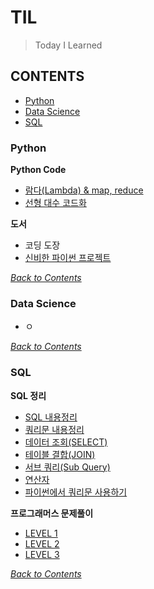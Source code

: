 # TIL
> Today I Learned

## CONTENTS
- [Python](#python)
- [Data Science](#data-science)
- [SQL](#sql)

### Python
**Python Code**
- [람다(Lambda) & map, reduce](./Python/PythonCode/%EB%9E%8C%EB%8B%A4(Lambda).md)
- [선형 대수 코드화](./Python/PythonCode/Linear%20algebra%20Codes.md)

**도서**
- 코딩 도장
- [신비한 파이썬 프로젝트](./Python/도서/%EC%8B%A0%EB%B9%84%ED%95%9C%20%ED%8C%8C%EC%9D%B4%EC%8D%AC%20%ED%94%84%EB%A1%9C%EC%A0%9D%ED%8A%B8/%EC%8B%A0%EB%B9%84%ED%95%9C%20%ED%8C%8C%EC%9D%B4%EC%8D%AC%20%ED%94%84%EB%A1%9C%EC%A0%9D%ED%8A%B8.md)

[*Back to Contents*](#contents)

### Data Science
- ㅇ

[*Back to Contents*](#contents)


### SQL

**SQL 정리**
- [SQL 내용정리](./SQL/link%20db%20and%20py.md)
- [쿼리문 내용정리](./SQL/database.md)
- [데이터 조회(SELECT)](./SQL/boostcource_SQL/SELECT.md)
- [테이블 결합(JOIN)](./SQL/boostcource_SQL/JOIN.md)
- [서브 쿼리(Sub Query)](./SQL/boostcource_SQL/SubQuery.md)
- [연산자](./SQL/boostcource_SQL/연산자.md)
- [파이썬에서 쿼리문 사용하기](./SQL/파이썬에서DB사용하기/내용정리.md)

**프로그래머스 문제풀이**
- [LEVEL 1](./SQL/프로그래머스%20문제풀이/Level_1.md)
- [LEVEL 2](./SQL/프로그래머스%20문제풀이/Level_2.md)
- [LEVEL 3](./SQL/프로그래머스%20문제풀이/Level_3.md)

[*Back to Contents*](#contents)